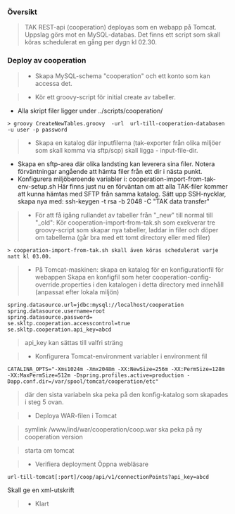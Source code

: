 ### Översikt

> TAK REST-api (cooperation) deployas som en webapp på Tomcat.
> Uppslag görs mot en MySQL-databas.
> Det finns ett script som skall köras schedulerat en gång per dygn kl 02.30.

### Deploy av cooperation

> - Skapa MySQL-schema "cooperation" och ett konto som kan accessa det.

> - Kör ett groovy-script för initial create av tabeller.
  - Alla skript filer ligger under ../scripts/cooperation/
```
> groovy CreateNewTables.groovy  -url  url-till-cooperation-databasen  -u user -p password
```

> - Skapa en katalog där inputfilerna (tak-exporter från olika miljöer som skall komma via sftp/scp) skall ligga - input-file-dir.
  - Skapa en sftp-area där olika landsting kan leverera sina filer.
Notera förväntningar angående att hämta filer från ett dir i nästa punkt.
   - Konfigurera miljöberoende variabler i: cooperation-import-from-tak-env-setup.sh
Här finns just nu en förväntan om att alla TAK-filer kommer att kunna hämtas med SFTP från samma katalog.
Sätt upp SSH-nycklar, skapa nya med: ssh-keygen -t rsa -b 2048 -C "TAK data transfer"

> - För att få igång rullandet av tabeller från "_new"  till normal till "_old": Kör cooperation-import-from-tak.sh som exekverar tre groovy-script som skapar nya tabeller, laddar in filer och döper om tabellerna
(går bra med ett tomt directory eller med filer)
```
> cooperation-import-from-tak.sh skall även köras schedulerat varje natt kl 03.00.
```

> - På Tomcat-maskinen: skapa en katalog för en konfigurationfil för webappen
> Skapa en konfigfil som heter cooperation-config-override.properties i den katalogen i detta directory med innehåll (anpassat efter lokala miljön)
```
spring.datasource.url=jdbc:mysql://localhost/cooperation
spring.datasource.username=root
spring.datasource.password=
se.skltp.cooperation.accesscontrol=true	
se.skltp.cooperation.api_key=abcd
```
> api_key kan sättas till valfri sträng


> - Konfigurera Tomcat-environment variabler i environment fil
```
CATALINA_OPTS="-Xms1024m -Xmx2048m -XX:NewSize=256m -XX:PermSize=128m -XX:MaxPermSize=512m -Dspring.profiles.active=production -Dapp.conf.dir=/var/spool/tomcat/cooperation/etc"
```
> där den sista variabeln ska peka på den konfig-katalog som skapades i steg 5 ovan.

> - Deploya WAR-filen i Tomcat

> symlink /www/ind/war/cooperation/coop.war ska peka på ny cooperation version

> starta om tomcat  

> - Verifiera deployment
> Öppna webläsare 
```
url-till-tomcat[:port]/coop/api/v1/connectionPoints?api_key=abcd
```
Skall ge en xml-utskrift

> - Klart
